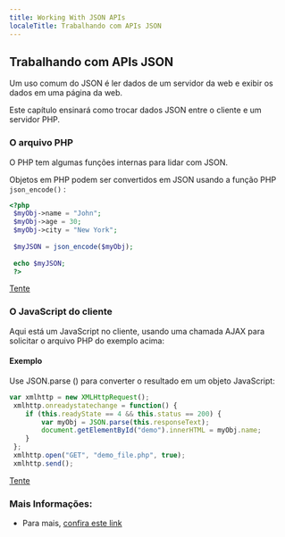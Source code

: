 ```yaml
---
title: Working With JSON APIs
localeTitle: Trabalhando com APIs JSON
---
```

## Trabalhando com APIs JSON

Um uso comum do JSON é ler dados de um servidor da web e exibir os dados em uma página da web.

Este capítulo ensinará como trocar dados JSON entre o cliente e um servidor PHP.

### O arquivo PHP

O PHP tem algumas funções internas para lidar com JSON.

Objetos em PHP podem ser convertidos em JSON usando a função PHP `json_encode()` :

```php
<?php 
 $myObj->name = "John"; 
 $myObj->age = 30; 
 $myObj->city = "New York"; 
 
 $myJSON = json_encode($myObj); 
 
 echo $myJSON; 
 ?> 
```

[Tente](https://www.w3schools.com/js/showphp.asp?filename=demo_file)

### O JavaScript do cliente

Aqui está um JavaScript no cliente, usando uma chamada AJAX para solicitar o arquivo PHP do exemplo acima:

#### Exemplo

Use JSON.parse () para converter o resultado em um objeto JavaScript:

```js
var xmlhttp = new XMLHttpRequest(); 
 xmlhttp.onreadystatechange = function() { 
    if (this.readyState == 4 && this.status == 200) { 
        var myObj = JSON.parse(this.responseText); 
        document.getElementById("demo").innerHTML = myObj.name; 
    } 
 }; 
 xmlhttp.open("GET", "demo_file.php", true); 
 xmlhttp.send(); 
```

[Tente](https://www.w3schools.com/js/tryit.asp?filename=tryjson_php_simple)

### Mais Informações:

*   Para mais, [confira este link](https://www.w3schools.com/js/js_json_php.asp)